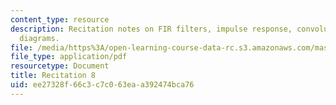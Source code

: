 ```yaml
---
content_type: resource
description: Recitation notes on FIR filters, impulse response, convolution, and block
  diagrams.
file: /media/https%3A/open-learning-course-data-rc.s3.amazonaws.com/mas-160-signals-systems-and-information-for-media-technology-fall-2007/ee27328f66c3c7c063eaa392474bca76_rec8.pdf
file_type: application/pdf
resourcetype: Document
title: Recitation 8
uid: ee27328f-66c3-c7c0-63ea-a392474bca76
---
```

